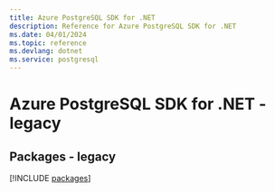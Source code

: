 ```yaml
---
title: Azure PostgreSQL SDK for .NET
description: Reference for Azure PostgreSQL SDK for .NET
ms.date: 04/01/2024
ms.topic: reference
ms.devlang: dotnet
ms.service: postgresql
---
```

# Azure PostgreSQL SDK for .NET - legacy
## Packages - legacy
[!INCLUDE [packages](postgresql-index.md)]